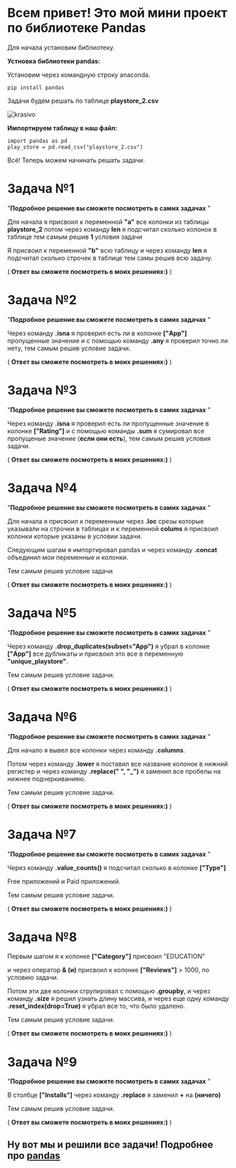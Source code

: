 # Всем привет! Это мой мини проект по библиотеке Pandas 



Для начала установим библиотеку.

**Устновка библиотеки pandas:**

Установим через командную строку anaconda.
```
pip install pandas
```

Задачи будем решать по таблице **playstore_2.csv**

![krasivo](https://i.postimg.cc/zvBH6ryt/2024-03-28-082029.png)

**Импортируем таблицу в наш файл:**
```
import pandas as pd
play_store = pd.read_csv("playstore_2.csv")
```
Всё! Теперь можем начинать решать задачи.


# Задача №1
"**Подробное решение вы сможете посмотреть в самих задачах** "

Для начала я присвоил к переменной  **"a"** все колонки из таблицы **playstore_2**
потом через команду **len** я подсчитал сколько колонок в таблице тем самым решив **1** условия задачи

Я присвоил к переменной **"b"** всю таблицу и через команду **len** я подсчитал сколько строчек в таблице тем самы решив всю задачу.

(  **Ответ вы сможете посмотреть в моих решениях:)**  )

# Задача №2
"**Подробное решение вы сможете посмотреть в самих задачах** "

Через команду **.isna** я проверил есть ли в колонке **["App"]** пропущенные значение и с помощью команду **.any** я проверил точно ли нету,
тем самым решив условие задачи.

(  **Ответ вы сможете посмотреть в моих решениях:)**  )

# Задача №3
"**Подробное решение вы сможете посмотреть в самих задачах** "

Через команду **.isna** я проверил есть ли пропущенные значение в колонке **["Rating"]** и с помощью команды **.sum** я сумировал все пропущеные значение (**если они есть**), тем самым решив условия задачи.

(  **Ответ вы сможете посмотреть в моих решениях:)**  )

# Задача №4
"**Подробное решение вы сможете посмотреть в самих задачах** "

Для начала я присвоил к переменным через **.loc** срезы которые указывали на строчки в таблицах и к переменной **colums** я присвоил колонки которые указаны в условии задачи.

Следующим шагам я импортировал pandas и через команду **.concat** объединил мои переменные и колонки.

Тем самым решив условие задачи

(  **Ответ вы сможете посмотреть в моих решениях:)**  )

# Задача №5
"**Подробное решение вы сможете посмотреть в самих задачах** "

Через команду **.drop_duplicates(subset="App")** я убрал в колонке **["App"]** все дубликаты и присвоил это все в переменную **"unique_playstore"**.

Тем самым решив условие задачи.

(  **Ответ вы сможете посмотреть в моих решениях:)**  )

# Задача №6
"**Подробное решение вы сможете посмотреть в самих задачах** "

Для начало я вывел все колонки через команду **.columns**. 

Потом через команду **.lower** я поставил все название колонок в нижний регистер и через команду **.replace(" ", "_")** я заменил все пробелы на нижнее подчеркиванияю.

Тем самым решив условие задачи.

(  **Ответ вы сможете посмотреть в моих решениях:)**  )

# Задача №7
"**Подробное решение вы сможете посмотреть в самих задачах** "


Через команду **.value_counts()**  я подсчитал сколько в колонке **["Type"]**

 Free приложений  и Paid  приложений.

 Тем самым решив условие задачи.

 (  **Ответ вы сможете посмотреть в моих решениях:)**  )

 # Задача №8
 Первым шагом я к колонке **["Category"]** присвоил "EDUCATION" 
 
 и через оператор **& (и)** присвоил к колонке **["Reviews"]** > 1000, по условию задачи. 
 
 Потом эти две колонки сгрупировал с помощью **.groupby**, и через команду **.size**
 я решил узнать длину массива, и через еще одну команду **.reset_index(drop=True)**
 я убрал все то, что было удалено.

Тем самым решив условие задачи.

(  **Ответ вы сможете посмотреть в моих решениях:)**  )

# Задача №9
"**Подробное решение вы сможете посмотреть в самих задачах** "

В столбце **["Installs"]** через команду **.replace** я заменил **+** на **(ничего)**

Тем самым решив условие задачи.

(  **Ответ вы сможете посмотреть в моих решениях:)**  )

## Ну вот мы и решили все задачи! **Подробнее про [pandas](https://pythonist.ru/polnoe-rukovodstvo-po-pandas-dlya-nachinayushhih/)** 

























